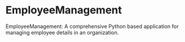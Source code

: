 # EmployeeManagement
EmployeeManagement: A comprehensive Python based application for managing employee details in an organization.
